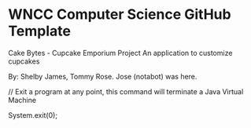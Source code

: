 # WNCC Computer Science GitHub Template
Cake Bytes - Cupcake Emporium Project
An application to customize cupcakes

By: 
Shelby James,
Tommy Rose.
Jose (notabot) was here.


// Exit a program at any point, this command will terminate a Java Virtual Machine

System.exit(0);
